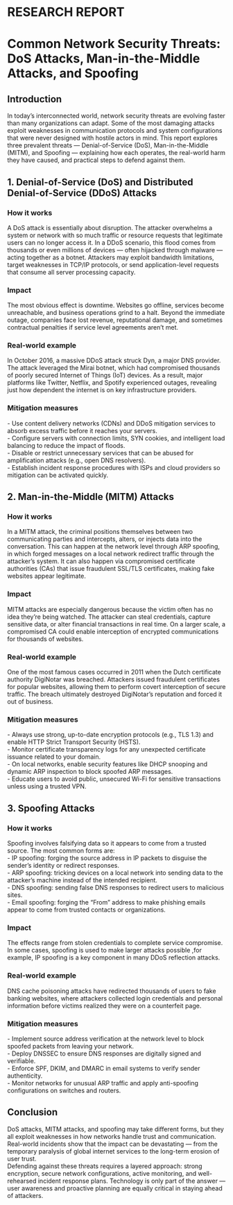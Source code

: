 # RESEARCH REPORT

# Common Network Security Threats: DoS Attacks, Man-in-the-Middle Attacks, and Spoofing

## Introduction

In today’s interconnected world, network security threats are evolving faster than many organizations can adapt. Some of the most damaging attacks exploit weaknesses in communication protocols and system configurations that were never designed with hostile actors in mind. This report explores three prevalent threats — Denial-of-Service (DoS), Man-in-the-Middle (MITM), and Spoofing — explaining how each operates, the real-world harm they have caused, and practical steps to defend against them.

## 1\. Denial-of-Service (DoS) and Distributed Denial-of-Service (DDoS) Attacks

### How it works

A DoS attack is essentially about disruption. The attacker overwhelms a system or network with so much traffic or resource requests that legitimate users can no longer access it. In a DDoS scenario, this flood comes from thousands or even millions of devices — often hijacked through malware — acting together as a botnet. Attackers may exploit bandwidth limitations, target weaknesses in TCP/IP protocols, or send application-level requests that consume all server processing capacity.

### Impact

The most obvious effect is downtime. Websites go offline, services become unreachable, and business operations grind to a halt. Beyond the immediate outage, companies face lost revenue, reputational damage, and sometimes contractual penalties if service level agreements aren’t met.

### Real-world example

In October 2016, a massive DDoS attack struck Dyn, a major DNS provider. The attack leveraged the Mirai botnet, which had compromised thousands of poorly secured Internet of Things (IoT) devices. As a result, major platforms like Twitter, Netflix, and Spotify experienced outages, revealing just how dependent the internet is on key infrastructure providers.

### Mitigation measures

\- Use content delivery networks (CDNs) and DDoS mitigation services to absorb excess traffic before it reaches your servers.  
\- Configure servers with connection limits, SYN cookies, and intelligent load balancing to reduce the impact of floods.  
\- Disable or restrict unnecessary services that can be abused for amplification attacks (e.g., open DNS resolvers).  
\- Establish incident response procedures with ISPs and cloud providers so mitigation can be activated quickly.

## 2\. Man-in-the-Middle (MITM) Attacks

### How it works

In a MITM attack, the criminal positions themselves between two communicating parties and intercepts, alters, or injects data into the conversation. This can happen at the network level through ARP spoofing, in which forged messages on a local network redirect traffic through the attacker’s system. It can also happen via compromised certificate authorities (CAs) that issue fraudulent SSL/TLS certificates, making fake websites appear legitimate.

### Impact

MITM attacks are especially dangerous because the victim often has no idea they’re being watched. The attacker can steal credentials, capture sensitive data, or alter financial transactions in real time. On a larger scale, a compromised CA could enable interception of encrypted communications for thousands of websites.

### Real-world example

One of the most famous cases occurred in 2011 when the Dutch certificate authority DigiNotar was breached. Attackers issued fraudulent certificates for popular websites, allowing them to perform covert interception of secure traffic. The breach ultimately destroyed DigiNotar’s reputation and forced it out of business.

### Mitigation measures

\- Always use strong, up-to-date encryption protocols (e.g., TLS 1.3) and enable HTTP Strict Transport Security (HSTS).  
\- Monitor certificate transparency logs for any unexpected certificate issuance related to your domain.  
\- On local networks, enable security features like DHCP snooping and dynamic ARP inspection to block spoofed ARP messages.  
\- Educate users to avoid public, unsecured Wi-Fi for sensitive transactions unless using a trusted VPN.

## 3\. Spoofing Attacks

### How it works

Spoofing involves falsifying data so it appears to come from a trusted source. The most common forms are:  
\- IP spoofing: forging the source address in IP packets to disguise the sender’s identity or redirect responses.  
\- ARP spoofing: tricking devices on a local network into sending data to the attacker’s machine instead of the intended recipient.  
\- DNS spoofing: sending false DNS responses to redirect users to malicious sites.  
\- Email spoofing: forging the “From” address to make phishing emails appear to come from trusted contacts or organizations.

### Impact

The effects range from stolen credentials to complete service compromise. In some cases, spoofing is used to make larger attacks possible ,for example, IP spoofing is a key component in many DDoS reflection attacks.

### Real-world example

DNS cache poisoning attacks have redirected thousands of users to fake banking websites, where attackers collected login credentials and personal information before victims realized they were on a counterfeit page.

### Mitigation measures

\- Implement source address verification at the network level to block spoofed packets from leaving your network.  
\- Deploy DNSSEC to ensure DNS responses are digitally signed and verifiable.  
\- Enforce SPF, DKIM, and DMARC in email systems to verify sender authenticity.  
\- Monitor networks for unusual ARP traffic and apply anti-spoofing configurations on switches and routers.

## Conclusion

DoS attacks, MITM attacks, and spoofing may take different forms, but they all exploit weaknesses in how networks handle trust and communication. Real-world incidents show that the impact can be devastating — from the temporary paralysis of global internet services to the long-term erosion of user trust.  
Defending against these threats requires a layered approach: strong encryption, secure network configurations, active monitoring, and well-rehearsed incident response plans. Technology is only part of the answer — user awareness and proactive planning are equally critical in staying ahead of attackers.